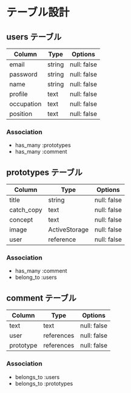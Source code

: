 # テーブル設計

## users テーブル

| Column    | Type   | Options     |
| --------  | ------ | ----------- |
| email     | string | null: false |
| password  | string | null: false |
| name      | string | null: false |
| profile   | text   | null: false |
| occupation| text   | null: false |
| position  | text   | null: false |

### Association

- has_many :prototypes
- has_many :comment

## prototypes テーブル

| Column      | Type            | Options     |
| ----------- | --------------- | ----------- |
| title       | string          | null: false |
| catch_copy  | text            | null: false |
| concept     | text            | null: false |
| image       | ActiveStorage   | null: false |
| user        | reference       | null: false |
### Association

- has_many :comment
- belong_to :users

## comment テーブル

| Column      | Type       | Options     |
| ----------  | ---------- | ----------- |
| text        | text       | null: false |
| user        | references | null: false |
| prototype   | references | null: false |

### Association

- belongs_to :users
- belongs_to :prototypes